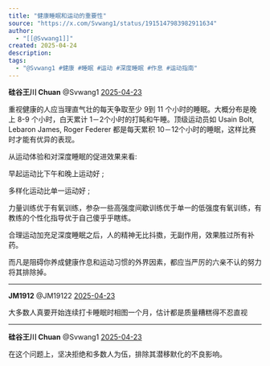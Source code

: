 ```yaml
---
title: "健康睡眠和运动的重要性"
source: "https://x.com/Svwang1/status/1915147983982911634"
author:
  - "[[@Svwang1]]"
created: 2025-04-24
description:
tags:
  - "@Svwang1 #健康 #睡眠 #运动 #深度睡眠 #作息 #运动指南"
---
```

**硅谷王川 Chuan** @Svwang1 [2025-04-23](https://x.com/Svwang1/status/1915147983982911634)

重视健康的人应当理直气壮的每天争取至少 9到 11 个小时的睡眠。大概分布是晚上 8-9 个小时，白天累计 1－2个小时的打盹和午睡。顶级运动员如 Usain Bolt, Lebaron James, Roger Federer 都是每天累积 10－12个小时的睡眠，这样比赛时才能有优异的表现。

从运动体验和对深度睡眠的促进效果来看:

早起运动比下午和晚上运动好 ;

多样化运动比单一运动好 ;

力量训练优于有氧训练，参杂一些高强度间歇训练优于单一的低强度有氧训练，有教练的个性化指导优于自己傻乎乎瞎练。

合理运动加充足深度睡眠之后，人的精神无比抖擞，无副作用，效果胜过所有补药。

而凡是阻碍你养成健康作息和运动习惯的外界因素，都应当严厉的六亲不认的努力将其排除掉。

---

**JM1912** @JM19122 [2025-04-23](https://x.com/JM19122/status/1915154529877708854)

大多数人真要开始连续打卡睡眠时相图一个月，估计都是质量糟糕得不忍直视

---

**硅谷王川 Chuan** @Svwang1 [2025-04-23](https://x.com/Svwang1/status/1915155873573593150)

在这个问题上，坚决拒绝和多数人为伍，排除其潜移默化的不良影响。